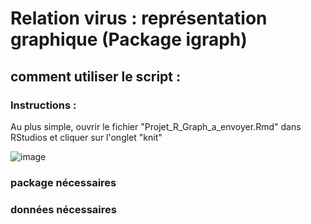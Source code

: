 # Relation virus : représentation graphique (Package igraph)

## comment utiliser le script :

### Instructions : 

Au plus simple, ouvrir le fichier "Projet_R_Graph_a_envoyer.Rmd" dans RStudios et cliquer sur l'onglet "knit" 


![image](https://user-images.githubusercontent.com/92946230/151160364-32bf5b60-7f28-4fb0-9bce-f6cb87c90dc5.png)


### package nécessaires 

### données nécessaires
